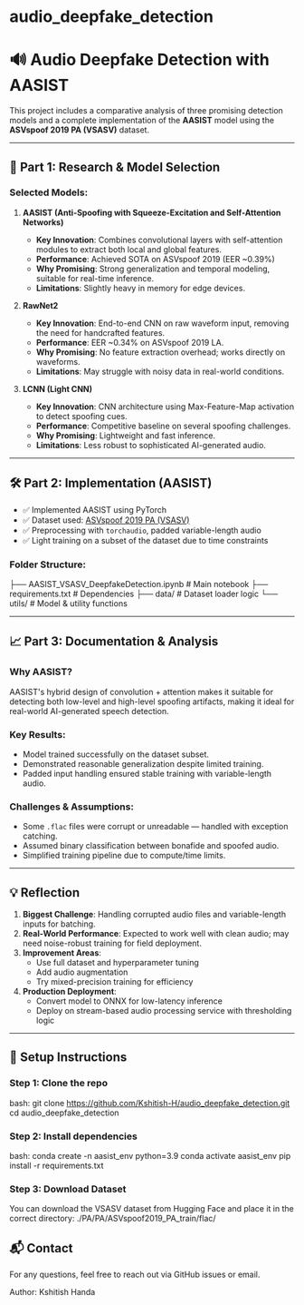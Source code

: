 # audio_deepfake_detection
# 🔊 Audio Deepfake Detection with AASIST 

This project includes a comparative analysis of three promising detection models and a complete implementation of the **AASIST** model using the **ASVspoof 2019 PA (VSASV)** dataset.

---

## 🧠 Part 1: Research & Model Selection

### Selected Models:

1. **AASIST (Anti-Spoofing with Squeeze-Excitation and Self-Attention Networks)**
   - **Key Innovation**: Combines convolutional layers with self-attention modules to extract both local and global features.
   - **Performance**: Achieved SOTA on ASVspoof 2019 (EER ~0.39%)
   - **Why Promising**: Strong generalization and temporal modeling, suitable for real-time inference.
   - **Limitations**: Slightly heavy in memory for edge devices.

2. **RawNet2**
   - **Key Innovation**: End-to-end CNN on raw waveform input, removing the need for handcrafted features.
   - **Performance**: EER ~0.34% on ASVspoof 2019 LA.
   - **Why Promising**: No feature extraction overhead; works directly on waveforms.
   - **Limitations**: May struggle with noisy data in real-world conditions.

3. **LCNN (Light CNN)**
   - **Key Innovation**: CNN architecture using Max-Feature-Map activation to detect spoofing cues.
   - **Performance**: Competitive baseline on several spoofing challenges.
   - **Why Promising**: Lightweight and fast inference.
   - **Limitations**: Less robust to sophisticated AI-generated audio.

---

## 🛠️ Part 2: Implementation (AASIST)

- ✅ Implemented AASIST using PyTorch
- ✅ Dataset used: [ASVspoof 2019 PA (VSASV)](https://huggingface.co/datasets/pauls1601/ASVspoof2019_PA)
- ✅ Preprocessing with `torchaudio`, padded variable-length audio
- ✅ Light training on a subset of the dataset due to time constraints


### Folder Structure:
├── AASIST_VSASV_DeepfakeDetection.ipynb # Main notebook 
├── requirements.txt # Dependencies 
├── data/ # Dataset loader logic 
└── utils/ # Model & utility functions

---

## 📈 Part 3: Documentation & Analysis

### Why AASIST?
AASIST's hybrid design of convolution + attention makes it suitable for detecting both low-level and high-level spoofing artifacts, making it ideal for real-world AI-generated speech detection.

### Key Results:
- Model trained successfully on the dataset subset.
- Demonstrated reasonable generalization despite limited training.
- Padded input handling ensured stable training with variable-length audio.

### Challenges & Assumptions:
- Some `.flac` files were corrupt or unreadable — handled with exception catching.
- Assumed binary classification between bonafide and spoofed audio.
- Simplified training pipeline due to compute/time limits.

---

## 💡 Reflection

1. **Biggest Challenge**: Handling corrupted audio files and variable-length inputs for batching.
2. **Real-World Performance**: Expected to work well with clean audio; may need noise-robust training for field deployment.
3. **Improvement Areas**:
   - Use full dataset and hyperparameter tuning
   - Add audio augmentation
   - Try mixed-precision training for efficiency
4. **Production Deployment**:
   - Convert model to ONNX for low-latency inference
   - Deploy on stream-based audio processing service with thresholding logic

---

## 🚀 Setup Instructions

### Step 1: Clone the repo
bash:
git clone https://github.com/Kshitish-H/audio_deepfake_detection.git
cd audio_deepfake_detection

### Step 2: Install dependencies
bash:
conda create -n aasist_env python=3.9
conda activate aasist_env
pip install -r requirements.txt

### Step 3: Download Dataset
You can download the VSASV dataset from Hugging Face and place it in the correct directory:
./PA/PA/ASVspoof2019_PA_train/flac/

## 📬 Contact
For any questions, feel free to reach out via GitHub issues or email.

Author: Kshitish Handa
